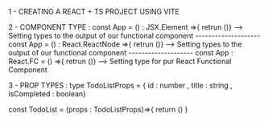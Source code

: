 <!--^ TYPESCRIPT IN REACT TUTORIAL  -->

1 - CREATING A REACT + TS PROJECT USING VITE

2 - COMPONENT TYPE : const App = () : JSX.Element =>{ retrun ()} --> Setting types to the output of our functional component
-------------------- const App = () : React.ReactNode =>{ retrun ()} --> Setting types to the output of our functional component
-------------------- const App : React.FC = () =>{ retrun ()} --> Setting type for pur React Functional Component


3 - PROP TYPES : 
type TodoListProps = { id : number , title : string , isCompleted : boolean}

const TodoList = (props : TodoListProps)=>{
    return ()
}

<!-- WE SHOULD ALWAYS DECLARE A TYPE FOR FUNCTIONAL COMPONENTS PROPS , WE USUALLY NAME THE TYPE AS THE FC.NAME + PROPS == type TodoListProps ={} -->
<!-- WE CAN ALSO EXPORT TYPES AND USE IT IN OTHER COMPONENTS -->
